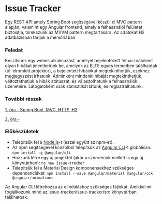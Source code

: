# Issue Tracker

Egy REST API amely Spring Boot segítségével készül el MVC pattern alapján, valamint egy Angular frontend, amely a felhasználói felületet biztosítja, törekszünk az MVVM pattern megtartására. Az adatokat H2 adatbázisban tárljuk a memóriában

### Feladat

Készítsünk egy webes alkalmazást, amellyel bejelentezett felhasználóként olyan hibákat jelenthetünk be, amelyek az ELTE egyes termeiben találhatóak (pl. elromlott projektor), a bejelentett hibáinkat megtekinthetjük, ezekhez megjegyszést írhatunk.
Adminként mindenki hibáját megtekinthetjük, változtathatjuk a hibák státuszát, és válaszolhatunk a felhasználók üzeneteire.
Látogatóként csak statisztikát látunk, és regisztrálhatunk.  

### További részek
    
[1. óra - Spring Boot, MVC, HTTP, H2](./README.md)

[2. óra - ](./README2.md)

### Előkészületek

- Telepítsük fel a [Node.js](https://nodejs.org/en/)-t (ezzel együtt az npm-et).
- Az npm segítségével konzolból telepítsük az [Angular CLI](https://github.com/angular/angular-cli)-t globálisan: `npm install -g @angular/cli`
- Hozzunk létre egy új projektet (akár a szerverünk mellett is egy új könyvtárban): `ng new issue-tracker`
- Telepítsük fel a Material Design komponensekhez szükséges dependenciákat: `npm install --save @angular/material @angular/cdk @angular/animations`

Az Angular CLI létrehozza az elinduláshoz szükséges fájlokat. Amikkel mi foglalkozunk mind az issue-tracker/issue-tracker/src könyvtárban találhatóak.



